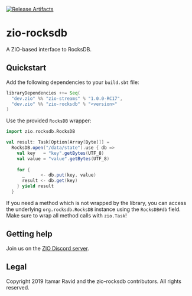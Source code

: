 [![Release Artifacts][Badge-SonatypeReleases]][Link-SonatypeReleases]

# zio-rocksdb

A ZIO-based interface to RocksDB.

## Quickstart

Add the following dependencies to your `build.sbt` file:
```scala
libraryDependencies ++= Seq(
  "dev.zio" %% "zio-streams" % "1.0.0-RC17",
  "dev.zio" %% "zio-rocksdb" % "<version>"
)
```

Use the provided `RocksDB` wrapper:
```scala
import zio.rocksdb.RocksDB

val result: Task[Option[Array[Byte]]] = 
  RocksDB.open("/data/state").use { db =>
    val key   = "key".getBytes(UTF_8)
    val value = "value".getBytes(UTF_8)
  
    for {
      _      <- db.put(key, value)
      result <- db.get(key)
    } yield result
  }
```

If you need a method which is not wrapped by the library, you can
access the underlying `org.rocksdb.RocksDB` instance using the
`RocksDB#db` field. Make sure to wrap all method calls with `zio.Task`!

## Getting help

Join us on the [ZIO Discord server](https://discord.gg/2ccFBr4).

## Legal

Copyright 2019 Itamar Ravid and the zio-rocksdb contributors. All rights reserved.

[Link-SonatypeReleases]: https://oss.sonatype.org/content/repositories/releases/dev/zio/zio-rocksdb_2.12/ "Sonatype Releases"
[Badge-SonatypeReleases]: https://img.shields.io/nexus/r/https/oss.sonatype.org/dev.zio/zio-rocksdb_2.12.svg "Sonatype Releases"
